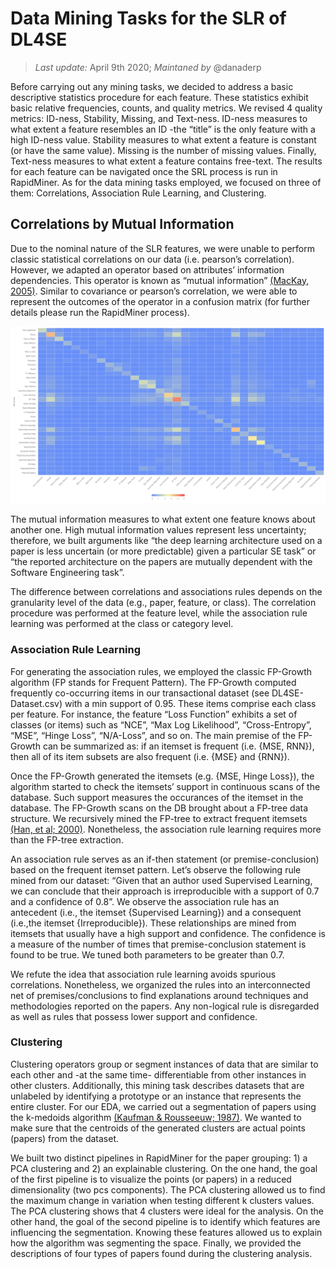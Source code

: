 # Data Mining Tasks for the SLR of DL4SE

> *Last update:* April 9th 2020; *Maintaned by* @danaderp

Before carrying out any mining tasks, we decided to address a basic descriptive statistics procedure for each feature. These statistics exhibit basic relative frequencies, counts, and quality metrics. We revised 4 quality metrics: ID-ness, Stability, Missing, and Text-ness. ID-ness measures to what extent a feature resembles an ID -the “title” is the only feature with a high ID-ness value. Stability measures to what extent a feature is constant (or have the same value). Missing is the number of missing values. Finally, Text-ness measures to what extent a feature contains free-text. The results for each feature can be navigated once the SRL process is run in RapidMiner. As for the data mining tasks employed, we focused on three of them: Correlations, Association Rule Learning, and Clustering.

## Correlations by Mutual Information
Due to the nominal nature of the SLR features, we were unable to perform classic statistical correlations on our data (i.e. pearson’s correlation). However, we adapted an operator based on attributes’ information dependencies. This operator is known as “mutual information” [(MacKay, 2005)](https://www.inference.org.uk/itprnn/book.pdf). Similar to covariance or pearson’s correlation, we were able to represent the outcomes of the operator in a confusion matrix (for further details please run the RapidMiner process).

![Mutual Information Matrix of DL4SE](https://github.com/WM-CSCI-435-F19/dl4se/blob/master/results/correlation/ConfusionMatrixMutualInformation.png)

The mutual information measures to what extent one feature knows about another one. High mutual information values represent less uncertainty; therefore, we built arguments like “the deep learning architecture used on a paper is less uncertain (or more predictable) given a particular SE task” or  “the reported architecture on the papers are mutually dependent with the Software Engineering task”. 

The difference between correlations and associations rules depends on the granularity level of the data (e.g., paper, feature, or class). The correlation procedure was performed at the feature level, while the association rule learning was performed at the class or category level.

### Association Rule Learning
For generating the association rules, we employed the classic FP-Growth algorithm (FP stands for Frequent Pattern). The FP-Growth computed frequently co-occurring items in our transactional dataset (see DL4SE-Dataset.csv) with a min support of 0.95. These items comprise each class per feature. For instance, the feature “Loss Function” exhibits a set of classes (or items) such as “NCE”, “Max Log Likelihood”, “Cross-Entropy”, “MSE”, “Hinge Loss”, “N/A-Loss”, and so on. The main premise of the FP-Growth can be summarized as: if an itemset is frequent (i.e. {MSE, RNN}),  then all of its item subsets are also frequent (i.e. {MSE} and {RNN}).

Once the FP-Growth generated the itemsets (e.g. {MSE, Hinge Loss}), the algorithm started to check the itemsets’ support in continuous scans of the database. Such support measures the occurances of the itemset in the database. The FP-Growth scans on the DB brought about a FP-tree data structure. We recursively mined the FP-tree to extract frequent itemsets [(Han, et al; 2000)](https://citeseerx.ist.psu.edu/viewdoc/summary?doi=10.1.1.40.4436). Nonetheless, the association rule learning requires more than the FP-tree extraction.

An association rule serves as an if-then statement (or premise-conclusion) based on the frequent itemset pattern. Let’s observe the following rule mined from our dataset: “Given that an author used Supervised Learning, we can conclude that their approach is irreproducible with a support of 0.7 and a confidence of 0.8”. We observe the association rule has an antecedent (i.e., the itemset {Supervised Learning}) and a consequent (i.e.,the itemset {Irreproducible}). These relationships are mined from itemsets that usually have a high support and confidence. The confidence is a measure of the number of times that premise-conclusion statement is found to be true. We tuned both parameters to be greater than 0.7.

We refute the idea that association rule learning avoids spurious correlations. Nonetheless, we organized the rules into an interconnected net of premises/conclusions to find explanations around techniques and methodologies reported on the papers. Any non-logical rule is disregarded as well as rules that possess lower support and confidence. 

### Clustering
Clustering operators group or segment instances of data that are similar to each other and -at the same time- differentiable from other instances in other clusters. Additionally, this mining task describes datasets that are unlabeled by identifying a prototype or an instance that represents the entire cluster. For our EDA, we carried out a segmentation of papers using the k-medoids algorithm [(Kaufman & Rousseeuw; 1987)](https://wis.kuleuven.be/stat/robust/papers/publications-1987/kaufmanrousseeuw-clusteringbymedoids-l1norm-1987.pdf). We wanted to make sure that the centroids of the generated clusters are actual points (papers) from the dataset. 

We built two distinct pipelines in RapidMiner for the paper grouping: 1) a PCA clustering and 2) an explainable clustering. On the one hand, the goal of the first pipeline is to visualize the points (or papers) in a reduced dimensionality (two pcs components). The PCA clustering allowed us to find the maximum change in variation when testing different k clusters values. The PCA clustering shows that 4 clusters were ideal for the analysis. On the other hand,  the goal of the second pipeline is to identify which features are influencing the segmentation. Knowing these features allowed us to explain how the algorithm was segmenting the space. Finally, we provided the descriptions of four types of papers found during the clustering analysis.  

